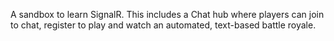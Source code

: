 A sandbox to learn SignalR. This includes a Chat hub where players can join to chat, register to play and watch an automated, text-based battle royale.
